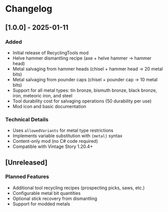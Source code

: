 # Changelog

## [1.0.0] - 2025-01-11

### Added
- Initial release of RecyclingTools mod
- Helve hammer dismantling recipe (axe + helve hammer → hammer head)
- Metal salvaging from hammer heads (chisel + hammer head → 20 metal bits)
- Metal salvaging from pounder caps (chisel + pounder cap → 10 metal bits)
- Support for all metal types: tin bronze, bismuth bronze, black bronze, iron, meteoric iron, and steel
- Tool durability cost for salvaging operations (50 durability per use)
- Mod icon and basic documentation

### Technical Details
- Uses `allowedVariants` for metal type restrictions
- Implements variable substitution with `{metal}` syntax
- Content-only mod (no C# code required)
- Compatible with Vintage Story 1.20.4+

## [Unreleased]

### Planned Features
- Additional tool recycling recipes (prospecting picks, saws, etc.)
- Configurable metal bit quantities
- Optional stick recovery from dismantling
- Support for modded metals